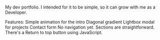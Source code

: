 My dev portfolio.
I intended for it to be simple, so it can grow with me as a Developer.

Features:
Simple animation for the intro
Diagonal gradient 
Lightbox modal for projects
Contact form 
No navigation yet. Sections are straightforward. There's a Return to top button using JavaScript.


